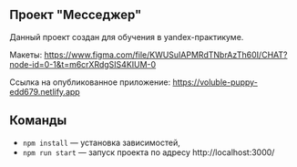 ## **Проект "Месседжер"**
Данный проект создан для обучения в yandex-практикуме.

Макеты: https://www.figma.com/file/KWUSuIAPMRdTNbrAzTh60I/CHAT?node-id=0-1&t=m6crXRdgSIS4KIUM-0

Ссылка на опубликованное приложение: https://voluble-puppy-edd679.netlify.app

## Команды
- `npm install` — установка зависимостей,
- `npm run start` — запуск проекта по адресу http://localhost:3000/

